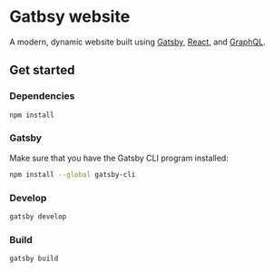 # Gatbsy website
A modern, dynamic website built using [Gatsby](https://www.gatsbyjs.org), [React](https://reactjs.org), and [GraphQL](https://graphql.org).

## Get started

### Dependencies
```sh
npm install
```

### Gatsby
Make sure that you have the Gatsby CLI program installed:
```sh
npm install --global gatsby-cli
```

### Develop
```sh
gatsby develop
```

### Build
```sh
gatsby build
```
